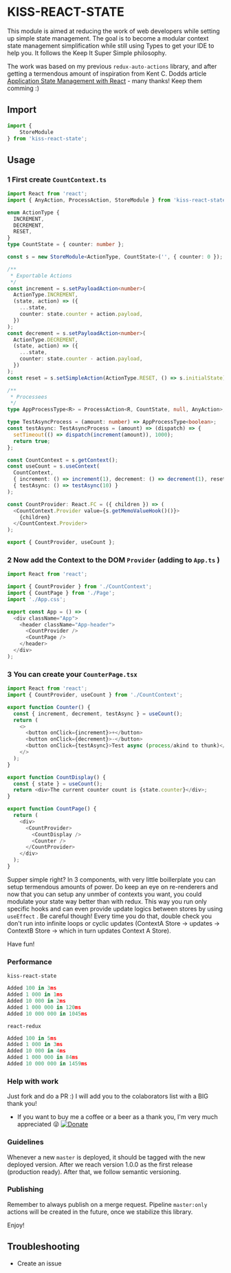 # KISS-REACT-STATE

<!-- STORY -->

This module is aimed at reducing the work of web developers while setting up simple state management. The goal is to become a modular context state management simplification while still using Types to get your IDE to help you.
It follows the Keep It Super Simple philosophy.

The work was based on my previous `redux-auto-actions` library, and after getting a termendous amount of inspiration from Kent C. Dodds article [Application State Management with React](https://kentcdodds.com/blog/application-state-management-with-react) - many thanks! Keep them comming :)

## Import

```js
import {
    StoreModule
} from 'kiss-react-state';
```

## Usage

### 1 First create `CountContext.ts`

```ts
import React from 'react';
import { AnyAction, ProcessAction, StoreModule } from 'kiss-react-state';

enum ActionType {
  INCREMENT,
  DECREMENT,
  RESET,
}
type CountState = { counter: number };

const s = new StoreModule<ActionType, CountState>('', { counter: 0 });

/**
 * Exportable Actions
 */
const increment = s.setPayloadAction<number>(
  ActionType.INCREMENT,
  (state, action) => ({
    ...state,
    counter: state.counter + action.payload,
  })
);
const decrement = s.setPayloadAction<number>(
  ActionType.DECREMENT,
  (state, action) => ({
    ...state,
    counter: state.counter - action.payload,
  })
);
const reset = s.setSimpleAction(ActionType.RESET, () => s.initialState);

/**
 * Processees
 */
type AppProcessType<R> = ProcessAction<R, CountState, null, AnyAction>;

type TestAsyncProcess = (amount: number) => AppProcessType<boolean>;
const testAsync: TestAsyncProcess = (amount) => (dispatch) => {
  setTimeout(() => dispatch(increment(amount)), 1000);
  return true;
};

const CountContext = s.getContext();
const useCount = s.useContext(
  CountContext,
  { increment: () => increment(1), decrement: () => decrement(1), reset },
  { testAsync: () => testAsync(10) }
);

const CountProvider: React.FC = ({ children }) => (
  <CountContext.Provider value={s.getMemoValueHook()()}>
    {children}
  </CountContext.Provider>
);

export { CountProvider, useCount };
```

### 2 Now add the Context to the DOM `Provider` (adding to `App.ts` )

```ts
import React from 'react';

import { CountProvider } from './CountContext';
import { CountPage } from './Page';
import './App.css';

export const App = () => (
  <div className="App">
    <header className="App-header">
      <CountProvider />
      <CountPage />
    </header>
  </div>
);
```

### 3 You can create your `CounterPage.tsx`

```ts
import React from 'react';
import { CountProvider, useCount } from './CountContext';

export function Counter() {
  const { increment, decrement, testAsync } = useCount();
  return (
    <>
      <button onClick={increment}>+</button>
      <button onClick={decrement}>-</button>
      <button onClick={testAsync}>Test async (process/akind to thunk)</button>
    </>
  );
}

export function CountDisplay() {
  const { state } = useCount();
  return <div>The current counter count is {state.counter}</div>;
}

export function CountPage() {
  return (
    <div>
      <CountProvider>
        <CountDisplay />
        <Counter />
      </CountProvider>
    </div>
  );
}
```

Supper simple right? In 3 components, with very little boillerplate you can setup termendous amounts of power. Do keep an eye on re-renderers and now that you can setup any unmber of contexts you want, you could modulate your state way better than with redux. This way you run only specific hooks and can even provide update logics between stores by using `useEffect` . Be careful though! Every time you do that, double check you don't run into infinite loops or cyclic updates (ContextA Store -> updates -> ContextB Store -> which in turn updates Context A Store).

Have fun!

### Performance

 `kiss-react-state`

```TypeScript
Added 100 in 3ms
Added 1 000 in 1ms
Added 10 000 in 2ms
Added 1 000 000 in 120ms
Added 10 000 000 in 1045ms
```

 `react-redux`

```TypeScript
Added 100 in 5ms
Added 1 000 in 3ms
Added 10 000 in 4ms
Added 1 000 000 in 84ms
Added 10 000 000 in 1459ms
```

### Help with work

Just fork and do a PR :) I will add you to the colaborators list with a BIG thank you!

* If you want to buy me a coffee or a beer as a thank you, I'm very much appreciated :stuck_out_tongue_winking_eye: [![Donate](https://www.paypalobjects.com/en_US/i/btn/btn_donateCC_LG.gif)](https://www.paypal.com/cgi-bin/webscr?cmd=_s-xclick&hosted_button_id=D3J2WXTXLAWK8&source=url)

### Guidelines

Whenever a new `master` is deployed, it should be tagged with the new deployed version.
After we reach version 1.0.0 as the first release (production ready). After that, we follow semantic versioning.

### Publishing

Remember to always publish on a merge request. Pipeline `master:only` actions will be created in the future, once we stabilize this library.

Enjoy!

## Troubleshooting

* Create an issue
